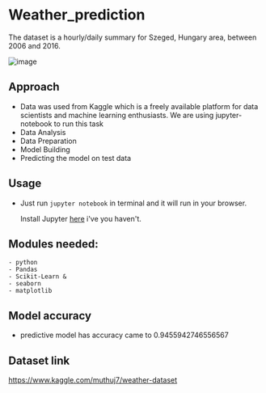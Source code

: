 # Weather_prediction
The dataset is a hourly/daily summary for Szeged, Hungary area, between 2006 and 2016.

![image](https://user-images.githubusercontent.com/86415241/137575344-0651d5f7-c858-455f-8be3-6ec5129640d0.png)

## Approach
- Data was used from Kaggle which is a freely available platform for data scientists and machine learning enthusiasts. We are using jupyter-notebook to run this task
- Data Analysis
- Data Preparation
- Model Building
- Predicting the model on test data
## Usage

- Just run `jupyter notebook` in terminal and it will run in your browser.

  Install Jupyter [here](http://jupyter.readthedocs.io/en/latest/install.html) i've you haven't.

## Modules needed:
```
- python
- Pandas
- Scikit-Learn &
- seaborn
- matplotlib
```

## Model accuracy
- predictive model has accuracy came to  0.9455942746556567

## Dataset link
https://www.kaggle.com/muthuj7/weather-dataset


